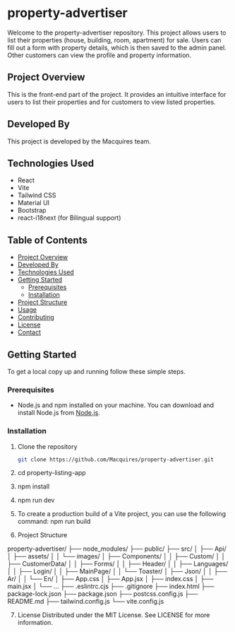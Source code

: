 # property-advertiser

Welcome to the property-advertiser repository. This project allows users to list their properties (house, building, room, apartment) for sale. Users can fill out a form with property details, which is then saved to the admin panel. Other customers can view the profile and property information.

## Project Overview

This is the front-end part of the project. It provides an intuitive interface for users to list their properties and for customers to view listed properties.

## Developed By

This project is developed by the Macquires team.

## Technologies Used

- React
- Vite
- Tailwind CSS
- Material UI
- Bootstrap
- react-i18next (for Bilingual support)

## Table of Contents

- [Project Overview](#project-overview)
- [Developed By](#developed-by)
- [Technologies Used](#technologies-used)
- [Getting Started](#getting-started)
  - [Prerequisites](#prerequisites)
  - [Installation](#installation)
- [Project Structure](#project-structure)
- [Usage](#usage)
- [Contributing](#contributing)
- [License](#license)
- [Contact](#contact)

## Getting Started

To get a local copy up and running follow these simple steps.

### Prerequisites

- Node.js and npm installed on your machine. You can download and install Node.js from [Node.js](https://nodejs.org/).

### Installation

1. Clone the repository
   ```sh
   git clone https://github.com/Macquires/property-advertiser.git

2. cd property-listing-app

3. npm install

4. npm run dev

5. To create a production build of a Vite project, you can use the following command:
npm run build


6. Project Structure

property-advertiser/
├── node_modules/
├── public/
├── src/
│   ├── Api/
│   ├── assets/
│   │   └── images/
│   ├── Components/
│   │   ├── Custom/
│   │   ├── CustomerData/
│   │   ├── Forms/
│   │   ├── Header/
│   │   ├── Languages/
│   │   ├── Login/
│   │   ├── MainPage/
│   │   └── Toaster/
│   ├── Json/
│   │   ├── Ar/
│   │   └── En/
│   ├── App.css
│   ├── App.jsx
│   ├── index.css
│   ├── main.jsx
│   └── ...
├── .eslintrc.cjs
├── .gitignore
├── index.html
├── package-lock.json
├── package.json
├── postcss.config.js
├── README.md
├── tailwind.config.js
└── vite.config.js

7. License
Distributed under the MIT License. See LICENSE for more information.

